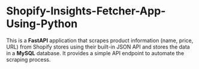 # Shopify-Insights-Fetcher-App-Using-Python
This is a **FastAPI** application that scrapes product information (name, price, URL) from Shopify stores using their built-in JSON API and stores the data in a **MySQL** database. It provides a simple API endpoint to automate the scraping process.
